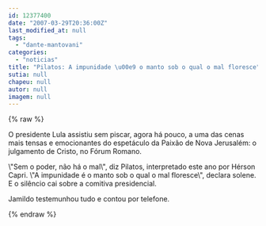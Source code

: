 ```yaml
---
id: 12377400
date: "2007-03-29T20:36:00Z"
last_modified_at: null
tags:
  - "dante-mantovani"
categories:
  - "noticias"
title: "Pilatos: A impunidade \u00e9 o manto sob o qual o mal floresce"
sutia: null
chapeu: null
autor: null
imagem: null
---
```

{% raw %}
<p><P>O presidente Lula assistiu sem piscar, agora&nbsp;há pouco,&nbsp;a uma das cenas mais tensas e emocionantes do espetáculo da Paixão de Nova Jerusalém: o julgamento de Cristo, no Fórum Romano.</P></p>
<p><P>\"Sem o poder, não há o mal\", diz Pilatos, interpretado este ano por Hérson Capri. \"A impunidade é o manto sob o qual o mal floresce\", declara solene. E o silêncio cai sobre a comitiva presidencial. </P></p>
<p><P>Jamildo testemunhou tudo e contou por telefone.</P> </p>
{% endraw %}